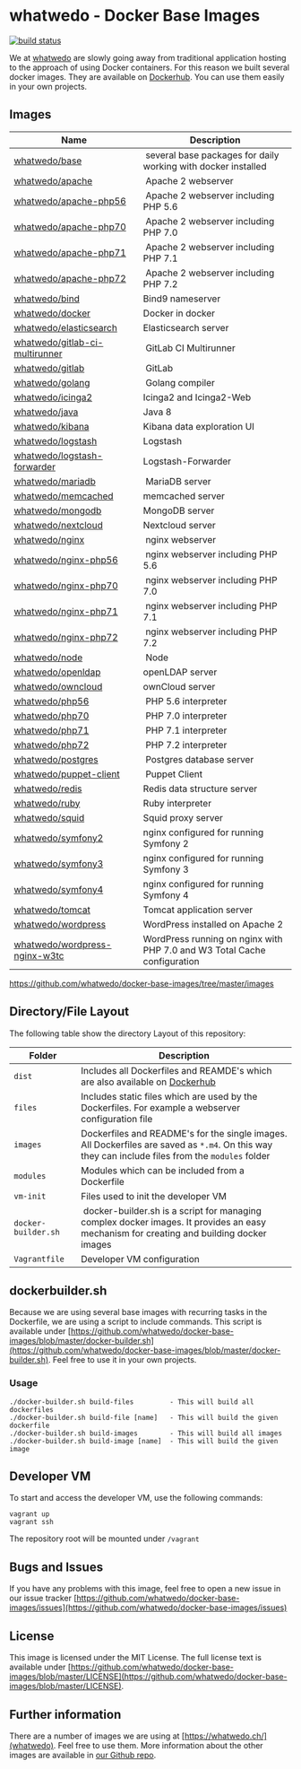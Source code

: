 # whatwedo - Docker Base Images

[![build status](https://dev.whatwedo.ch/whatwedo/docker-base-images/badges/master/build.svg)](https://dev.whatwedo.ch/whatwedo/docker-base-images/commits/master)

We at [whatwedo](https://whatwedo.ch/) are slowly going away from traditional application hosting to the approach of using Docker containers. For this reason we built several docker images. They are available on [Dockerhub](https://hub.docker.com/u/whatwedo/). You can use them easily in your own projects.

## Images
| Name | Description |
|---|---|
| [whatwedo/base](https://github.com/whatwedo/docker-base-images/tree/master/images/base.md) | several base packages for daily working with docker installed |
| [whatwedo/apache](https://github.com/whatwedo/docker-base-images/tree/master/images/apache.md) | Apache 2 webserver |
| [whatwedo/apache-php56](https://github.com/whatwedo/docker-base-images/tree/master/images/apache-php56.md) | Apache 2 webserver including PHP 5.6 |
| [whatwedo/apache-php70](https://github.com/whatwedo/docker-base-images/tree/master/images/apache-php70.md) | Apache 2 webserver including PHP 7.0 |
| [whatwedo/apache-php71](https://github.com/whatwedo/docker-base-images/tree/master/images/apache-php71.md) | Apache 2 webserver including PHP 7.1 |
| [whatwedo/apache-php72](https://github.com/whatwedo/docker-base-images/tree/master/images/apache-php72.md) | Apache 2 webserver including PHP 7.2 |
| [whatwedo/bind](https://github.com/whatwedo/docker-base-images/tree/master/images/bind.md) | Bind9 nameserver |
| [whatwedo/docker](https://github.com/whatwedo/docker-base-images/tree/master/images/docker.md) | Docker in docker |
| [whatwedo/elasticsearch](https://github.com/whatwedo/docker-base-images/tree/master/images/elasticsearch.md) | Elasticsearch server |
| [whatwedo/gitlab-ci-multirunner](https://github.com/whatwedo/docker-base-images/tree/master/images/gitlab-ci-multi-runner.md) | GitLab CI Multirunner |
| [whatwedo/gitlab](https://github.com/whatwedo/docker-base-images/tree/master/images/gitlab.md) | GitLab |
| [whatwedo/golang](https://github.com/whatwedo/docker-base-images/tree/master/images/golang.md) | Golang compiler |
| [whatwedo/icinga2](https://github.com/whatwedo/docker-base-images/tree/master/images/icinga2.md) | Icinga2 and Icinga2-Web |
| [whatwedo/java](https://github.com/whatwedo/docker-base-images/tree/master/images/java.md) | Java 8 |
| [whatwedo/kibana](https://github.com/whatwedo/docker-base-images/tree/master/images/kibana.md) | Kibana data exploration UI |
| [whatwedo/logstash](https://github.com/whatwedo/docker-base-images/tree/master/images/logstash.md) | Logstash |
| [whatwedo/logstash-forwarder](https://github.com/whatwedo/docker-base-images/tree/master/images/logstash-forwarder.md) | Logstash-Forwarder |
| [whatwedo/mariadb](https://github.com/whatwedo/docker-base-images/tree/master/images/mariadb.md) | MariaDB server |
| [whatwedo/memcached](https://github.com/whatwedo/docker-base-images/tree/master/images/memcached.md) | memcached server |
| [whatwedo/mongodb](https://github.com/whatwedo/docker-base-images/tree/master/images/mongodb.md) | MongoDB server |
| [whatwedo/nextcloud](https://github.com/whatwedo/docker-base-images/tree/master/images/nextcloud.md) | Nextcloud server |
| [whatwedo/nginx](https://github.com/whatwedo/docker-base-images/tree/master/images/nginx.md) | nginx webserver |
| [whatwedo/nginx-php56](https://github.com/whatwedo/docker-base-images/tree/master/images/nginx-php56.md) | nginx webserver including PHP 5.6 |
| [whatwedo/nginx-php70](https://github.com/whatwedo/docker-base-images/tree/master/images/nginx-php70.md) | nginx webserver including PHP 7.0 |
| [whatwedo/nginx-php71](https://github.com/whatwedo/docker-base-images/tree/master/images/nginx-php72.md) | nginx webserver including PHP 7.1 |
| [whatwedo/nginx-php72](https://github.com/whatwedo/docker-base-images/tree/master/images/nginx-php72.md) | nginx webserver including PHP 7.2 |
| [whatwedo/node](https://github.com/whatwedo/docker-base-images/tree/master/images/node.md) | Node |
| [whatwedo/openldap](https://github.com/whatwedo/docker-base-images/tree/master/images/openldap.md) | openLDAP server |
| [whatwedo/owncloud](https://github.com/whatwedo/docker-base-images/tree/master/images/owncloud.md) | ownCloud server |
| [whatwedo/php56](https://github.com/whatwedo/docker-base-images/tree/master/images/php56.md) | PHP 5.6 interpreter |
| [whatwedo/php70](https://github.com/whatwedo/docker-base-images/tree/master/images/php70.md) | PHP 7.0 interpreter |
| [whatwedo/php71](https://github.com/whatwedo/docker-base-images/tree/master/images/php71.md) | PHP 7.1 interpreter |
| [whatwedo/php72](https://github.com/whatwedo/docker-base-images/tree/master/images/php72.md) | PHP 7.2 interpreter |
| [whatwedo/postgres](https://github.com/whatwedo/docker-base-images/tree/master/images/postgres.md) | Postgres database server |
| [whatwedo/puppet-client](https://github.com/whatwedo/docker-base-images/tree/master/images/puppet-client.md) | Puppet Client |
| [whatwedo/redis](https://github.com/whatwedo/docker-base-images/tree/master/images/redis.md) | Redis data structure server |
| [whatwedo/ruby](https://github.com/whatwedo/docker-base-images/tree/master/images/ruby.md) | Ruby interpreter |
| [whatwedo/squid](https://github.com/whatwedo/docker-base-images/tree/master/images/squid.md) | Squid proxy server |
| [whatwedo/symfony2](https://github.com/whatwedo/docker-base-images/tree/master/images/symfony2.md) | nginx configured for running Symfony 2 |
| [whatwedo/symfony3](https://github.com/whatwedo/docker-base-images/tree/master/images/symfony3.md) | nginx configured for running Symfony 3 |
| [whatwedo/symfony4](https://github.com/whatwedo/docker-base-images/tree/master/images/symfony4.md) | nginx configured for running Symfony 4 |
| [whatwedo/tomcat](https://github.com/whatwedo/docker-base-images/tree/master/images/tomcat.md) | Tomcat application server |
| [whatwedo/wordpress](https://github.com/whatwedo/docker-base-images/tree/master/images/wordpress.md) | WordPress installed on Apache 2 |
| [whatwedo/wordpress-nginx-w3tc](https://github.com/whatwedo/docker-base-images/tree/master/images/wordpress-nginx-w3tc.md) | WordPress running on nginx with PHP 7.0 and W3 Total Cache configuration |

https://github.com/whatwedo/docker-base-images/tree/master/images

## Directory/File Layout
The following table show the directory Layout of this repository:

| Folder | Description |
|---|---|
| `dist`  	| Includes all Dockerfiles and REAMDE's which are also available on [Dockerhub](https://hub.docker.com/u/whatwedo/)|
| `files` | Includes static files which are used by the Dockerfiles. For example a webserver configuration file |
| `images` | Dockerfiles and README's for the single images. All Dockerfiles are saved as `*.m4`. On this way they can include files from the `modules` folder |
| `modules`| Modules which can be included from a Dockerfile |
| `vm-init`| Files used to init the developer VM |
| `docker-builder.sh`| docker-builder.sh is a script for managing complex docker images. It provides an easy mechanism for creating and building docker images |
| `Vagrantfile`| Developer VM configuration |  

## dockerbuilder.sh
Because we are using several base images with recurring tasks in the Dockerfile, we are using a script to include commands. This script is available under [https://github.com/whatwedo/docker-base-images/blob/master/docker-builder.sh](https://github.com/whatwedo/docker-base-images/blob/master/docker-builder.sh). Feel free to use it in your own projects.

### Usage

```
./docker-builder.sh build-files         - This will build all dockerfiles
./docker-builder.sh build-file [name]   - This will build the given dockerfile
./docker-builder.sh build-images        - This will build all images
./docker-builder.sh build-image [name]  - This will build the given image
```

## Developer VM
To start and access the developer VM, use the following commands:

```
vagrant up
vagrant ssh
```

The repository root will be mounted under `/vagrant`

## Bugs and Issues
If you have any problems with this image, feel free to open a new issue in our issue tracker [https://github.com/whatwedo/docker-base-images/issues](https://github.com/whatwedo/docker-base-images/issues)

## License
This image is licensed under the MIT License. The full license text is available under [https://github.com/whatwedo/docker-base-images/blob/master/LICENSE](https://github.com/whatwedo/docker-base-images/blob/master/LICENSE).

## Further information
There are a number of images we are using at [https://whatwedo.ch/](whatwedo). Feel free to use them. More information about the other images are available in [our Github repo](https://github.com/whatwedo/docker-base-images).
